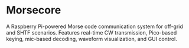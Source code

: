 # Morsecore
A Raspberry Pi-powered Morse code communication system for off-grid and SHTF scenarios. Features real-time CW transmission, Pico-based keying, mic-based decoding, waveform visualization, and GUI control.
